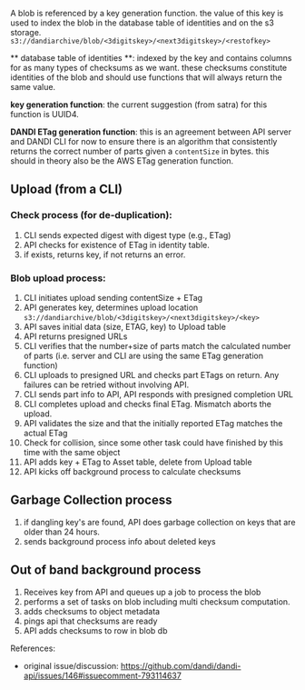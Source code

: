 A blob is referenced by a key generation function. the value of this key is used to index the blob in the database table of identities and on the s3 storage. `s3://dandiarchive/blob/<3digitskey>/<next3digitskey>/<restofkey>`

** database table of identities **: indexed by the key and contains columns for as many types of checksums as we want. these checksums constitute identities of the blob and should use functions that will always return the same value.

**key generation function**: the current suggestion (from satra) for this function is UUID4.

**DANDI ETag generation function**: this is an agreement between API server and DANDI CLI for now to ensure there is an algorithm that consistently returns the correct number of parts given a `contentSize` in bytes. this should in theory also be the AWS ETag generation function.

## Upload (from a CLI)

### Check process (for de-duplication):
1. CLI sends expected digest with digest type (e.g., ETag)
2. API checks for existence of ETag in identity table.
3. if exists, returns key, if not returns an error.

### Blob upload process:
1. CLI initiates upload sending contentSize + ETag
2. API generates key, determines upload location `s3://dandiarchive/blob/<3digitskey>/<next3digitskey>/<key>`
4. API saves initial data (size, ETAG, key) to Upload table
3. API returns presigned URLs
4. CLI verifies that the number+size of parts match the calculated number of parts (i.e. server and CLI are using the same ETag generation function)
5. CLI uploads to presigned URL and checks part ETags on return. Any failures can be retried without involving API.
6. CLI sends part info to API, API responds with presigned completion URL
7. CLI completes upload and checks final ETag. Mismatch aborts the upload.
8. API validates the size and that the initially reported ETag matches the actual ETag
9. Check for collision, since some other task could have finished by this time with the same object
10. API adds key + ETag to Asset table, delete from Upload table
11. API kicks off background process to calculate checksums

## Garbage Collection process

1. if dangling key's are found, API does garbage collection on keys that are older than 24 hours.
2. sends background process info about deleted keys

## Out of band background process

1. Receives key from API and queues up a job to process the blob
2. performs a set of tasks on blob including multi checksum computation.
3. adds checksums to object metadata
4. pings api that checksums are ready
5. API adds checksums to row in blob db

References:

- original issue/discussion: https://github.com/dandi/dandi-api/issues/146#issuecomment-793114637
